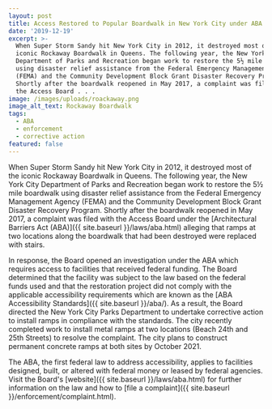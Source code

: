 ```yaml
---
layout: post
title: Access Restored to Popular Boardwalk in New York City under ABA
date: '2019-12-19'
excerpt: >-
  When Super Storm Sandy hit New York City in 2012, it destroyed most of the
  iconic Rockaway Boardwalk in Queens. The following year, the New York City
  Department of Parks and Recreation began work to restore the 5½ mile boardwalk
  using disaster relief assistance from the Federal Emergency Management Agency
  (FEMA) and the Community Development Block Grant Disaster Recovery Program.
  Shortly after the boardwalk reopened in May 2017, a complaint was filed with
  the Access Board . . .
image: /images/uploads/roackaway.png
image_alt_text: Rockaway Boardwalk
tags:
  - ABA
  - enforcement
  - corrective action
featured: false
---
```

When Super Storm Sandy hit New York City in 2012, it destroyed most of the iconic Rockaway Boardwalk in Queens. The following year, the New York City Department of Parks and Recreation began work to restore the 5½ mile boardwalk using disaster relief assistance from the Federal Emergency Management Agency (FEMA) and the Community Development Block Grant Disaster Recovery Program. Shortly after the boardwalk reopened in May 2017, a complaint was filed with the Access Board under the [Architectural Barriers Act (ABA)]({{ site.baseurl }}/laws/aba.html) alleging that ramps at two locations along the boardwalk that had been destroyed were replaced with stairs.

In response, the Board opened an investigation under the ABA which requires access to facilities that received federal funding. The Board determined that the facility was subject to the law based on the federal funds used and that the restoration project did not comply with the applicable accessibility requirements which are known as the [ABA Accessibility Standards]({{ site.baseurl }}/aba/). As a result, the Board directed the New York City Parks Department to undertake corrective action to install ramps in compliance with the standards. The city recently completed work to install metal ramps at two locations (Beach 24th and 25th Streets) to resolve the complaint. The city plans to construct permanent concrete ramps at both sites by October 2021.

The ABA, the first federal law to address accessibility, applies to facilities designed, built, or altered with federal money or leased by federal agencies. Visit the Board's [website]({{ site.baseurl }}/laws/aba.html) for further information on the law and how to [file a complaint]({{ site.baseurl }}/enforcement/complaint.html).
